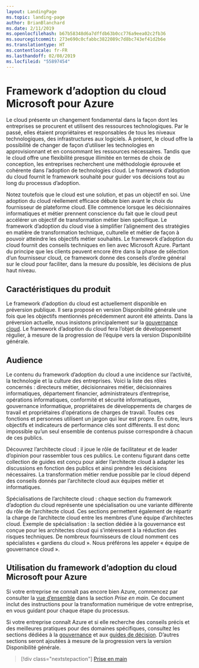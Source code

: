 ```yaml
---
layout: LandingPage
ms.topic: landing-page
author: BrianBlanchard
ms.date: 2/11/2019
ms.openlocfilehash: b67b58348d6a7dffdb63b0cc776a9eea02c2fb36
ms.sourcegitcommit: 273e690c0cfabbc3822089c7d8bc743ef41d2b6e
ms.translationtype: HT
ms.contentlocale: fr-FR
ms.lasthandoff: 02/08/2019
ms.locfileid: "55897454"
---
```

# <a name="microsoft-cloud-adoption-framework-for-azure"></a>Framework d’adoption du cloud Microsoft pour Azure

Le cloud présente un changement fondamental dans la façon dont les entreprises se procurent et utilisent des ressources technologiques. Par le passé, elles étaient propriétaires et responsables de tous les niveaux technologiques, des infrastructures aux logiciels. À présent, le cloud offre la possibilité de changer de façon d’utiliser les technologies en approvisionnant et en consommant les ressources nécessaires. Tandis que le cloud offre une flexibilité presque illimitée en termes de choix de conception, les entreprises recherchent une méthodologie éprouvée et cohérente dans l’adoption de technologies cloud. Le framework d’adoption du cloud fournit le framework souhaité pour guider vos décisions tout au long du processus d’adoption.

Notez toutefois que le cloud est une solution, et pas un objectif en soi. Une adoption du cloud réellement efficace débute bien avant le choix du fournisseur de plateforme cloud. Elle commence lorsque les décisionnaires informatiques et métier prennent conscience du fait que le cloud peut accélérer un objectif de transformation métier bien spécifique. Le framework d’adoption du cloud vise à simplifier l’alignement des stratégies en matière de transformation technique, culturelle et métier de façon à pouvoir atteindre les objectifs métier souhaités. Le framework d’adoption du cloud fournit des conseils techniques en lien avec Microsoft Azure. Partant du principe que les clients peuvent encore être dans la phase de sélection d’un fournisseur cloud, ce framework donne des conseils d’ordre général sur le cloud pour faciliter, dans la mesure du possible, les décisions de plus haut niveau.

## <a name="product-truths"></a>Caractéristiques du produit

Le framework d’adoption du cloud est actuellement disponible en préversion publique. Il sera proposé en version Disponibilité générale une fois que les objectifs mentionnés précédemment auront été atteints. Dans la préversion actuelle, nous insistons principalement sur la [gouvernance cloud](./governance/journeys/overview.md). Le framework d’adoption du cloud fera l’objet de développement régulier, à mesure de la progression de l’équipe vers la version Disponibilité générale.

## <a name="audience"></a>Audience

Le contenu du framework d’adoption du cloud a une incidence sur l’activité, la technologie et la culture des entreprises. Voici la liste des rôles concernés : directeurs métier, décisionnaires métier, décisionnaires informatiques, département financier, administrateurs d’entreprise, opérations informatiques, conformité et sécurité informatiques, gouvernance informatique, propriétaires de développements de charges de travail et propriétaires d’opérations de charges de travail. Toutes ces fonctions et personnes utilisent un jargon qui leur est propre. En outre, leurs objectifs et indicateurs de performance clés sont différents. Il est donc impossible qu’un seul ensemble de contenus puisse correspondre à chacun de ces publics.

Découvrez l’architecte cloud : il joue le rôle de facilitateur et de leader d’opinion pour rassembler tous ces publics. Le contenu figurant dans cette collection de guides est conçu pour aider l’architecte cloud à adapter les discussions en fonction des publics et ainsi prendre les décisions nécessaires. La transformation métier rendue possible par le cloud dépend des conseils donnés par l’architecte cloud aux équipes métier et informatiques.

Spécialisations de l’architecte cloud : chaque section du framework d’adoption du cloud représente une spécialisation ou une variante différente du rôle de l’architecte cloud. Ces sections permettent également de répartir la charge de l’architecte cloud entre les membres d’une équipe d’architectes cloud. Exemple de spécialisation : la section dédiée à la gouvernance est conçue pour les architectes cloud qui s’intéressent à la réduction des risques techniques. De nombreux fournisseurs de cloud nomment ces spécialistes « gardiens du cloud ». Nous préférons les appeler « équipe de gouvernance cloud ».

## <a name="how-to-use-the-microsoft-cloud-adoption-framework-for-azure"></a>Utilisation du framework d’adoption du cloud Microsoft pour Azure

Si votre entreprise ne connaît pas encore bien Azure, commencez par consulter la [vue d’ensemble](./getting-started/overview.md) dans la section *Prise en main*. Ce document inclut des instructions pour la transformation numérique de votre entreprise, en vous guidant pour chaque étape du processus.

Si votre entreprise connaît Azure et si elle recherche des conseils précis et des meilleures pratiques pour des domaines spécifiques, consultez les sections dédiées à la [gouvernance](./governance/overview.md) et aux [guides de décision](./decision-guides/overview.md). D’autres sections seront ajoutées à mesure de la progression vers la version Disponibilité générale.

> [!div class="nextstepaction"]
> [Prise en main](./getting-started/overview.md)